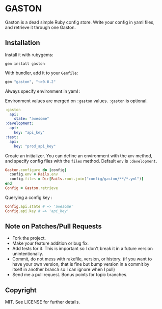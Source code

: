 GASTON
======

Gaston is a dead simple Ruby config store. Write your config in yaml files, and retrieve it through one Gaston.

Installation
------------

Install it with rubygems:

    gem install gaston

With bundler, add it to your `Gemfile`:

``` ruby
gem "gaston", "~>0.0.2"
```

Always specify environment in yaml :

Environment values are merged on `:gaston` values. `:gaston` is optional.

``` yaml
:gaston
  api:
    state: "awesome"
:development:
  api:
    key: "api_key"
:test:
  api:
    key: "prod_api_key"
```

Create an initializer. You can define an environment with the `env` method, and specify config files with the `files` method. Default `env` is `:development`.

``` ruby
Gaston.configure do |config|
  config.env = Rails.env
  config.files = Dir[Rails.root.join("config/gaston/**/*.yml")]
end
Config = Gaston.retrieve
```

Querying a config key :

``` ruby
Config.api.state # => 'awesome'
Config.api.key # => 'api_key'
```

Note on Patches/Pull Requests
-----------------------------

* Fork the project.
* Make your feature addition or bug fix.
* Add tests for it. This is important so I don't break it in a future version unintentionally.
* Commit, do not mess with rakefile, version, or history. (if you want to have your own version, that is fine but bump version in a commit by itself in another branch so I can ignore when I pull)
* Send me a pull request. Bonus points for topic branches.


Copyright
---------

MIT. See LICENSE for further details.
